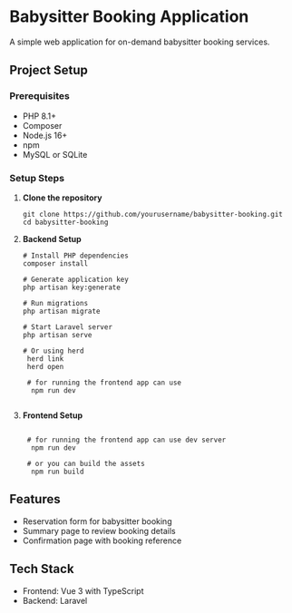 # Babysitter Booking Application

A simple web application for on-demand babysitter booking services.

## Project Setup

### Prerequisites
- PHP 8.1+
- Composer
- Node.js 16+
- npm
- MySQL or SQLite

### Setup Steps

1. **Clone the repository**
   ```
   git clone https://github.com/yourusername/babysitter-booking.git
   cd babysitter-booking
   ```

2. **Backend Setup**
   ```
   # Install PHP dependencies
   composer install

   # Generate application key
   php artisan key:generate

   # Run migrations
   php artisan migrate

   # Start Laravel server
   php artisan serve

   # Or using herd 
    herd link 
    herd open

    # for running the frontend app can use
     npm run dev 


   ```

2. **Frontend Setup**
   ```

    # for running the frontend app can use dev server 
     npm run dev 

    # or you can build the assets
     npm run build

   ```

## Features
- Reservation form for babysitter booking
- Summary page to review booking details
- Confirmation page with booking reference

## Tech Stack
- Frontend: Vue 3 with TypeScript
- Backend: Laravel
